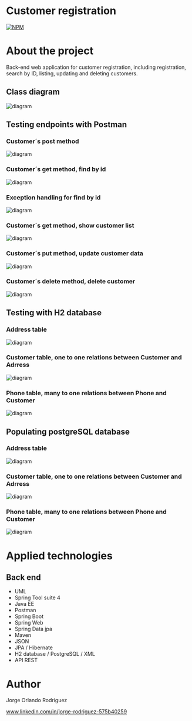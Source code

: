 # Customer registration

[![NPM](https://img.shields.io/npm/l/react)](https://github.com/jororlando-81/CustomerRegistration-API-REST/blob/main/LICENSE) 


# About the project

Back-end web application for customer registration, including registration, search by ID, listing, updating and deleting customers.


## Class diagram

![diagram](https://github.com/jororlando-81/assets/blob/main/Classes%20diagram.drawio.png)


## Testing endpoints with Postman


###  Customer´s post method

![diagram](https://github.com/jororlando-81/assets/blob/main/Post%20Customer.png)

###  Customer´s get method, find by id

![diagram](https://github.com/jororlando-81/assets/blob/main/CustomerById.png)

###  Exception handling for find by id

![diagram](https://github.com/jororlando-81/assets/blob/main/ExceptionFindById.png)

###  Customer´s get method, show customer list

![diagram](https://github.com/jororlando-81/assets/blob/main/CustomerList.png)

###  Customer´s put method, update customer data

![diagram](https://github.com/jororlando-81/assets/blob/main/CustomerUpdate.png)

###  Customer´s delete method, delete customer 

![diagram](https://github.com/jororlando-81/assets/blob/main/deleteCustomer.png)


## Testing with H2 database


###  Address table

![diagram](https://github.com/jororlando-81/assets/blob/main/addressH2.png)

###  Customer table, one to one relations between Customer and Adrress

![diagram](https://github.com/jororlando-81/assets/blob/main/CustomerH2.png)

###  Phone table, many to one relations between Phone and Customer

![diagram](https://github.com/jororlando-81/assets/blob/main/phone%20h2.png)


## Populating postgreSQL database


###  Address table

![diagram](https://github.com/jororlando-81/assets/blob/main/PostgreSQLaddess.png)

###  Customer table, one to one relations between Customer and Adrress

![diagram](https://github.com/jororlando-81/assets/blob/main/PostgreSQLcustomer.png)

###  Phone table, many to one relations between Phone and Customer

![diagram](https://github.com/jororlando-81/assets/blob/main/PostgreSQLphones.png)

# Applied technologies

## Back end

- UML
- Spring Tool suite 4
- Java EE
- Postman
- Spring Boot
- Spring Web 
- Spring Data jpa
- Maven
- JSON
- JPA / Hibernate
- H2 database / PostgreSQL / XML
- API REST

# Author

Jorge Orlando Rodriguez

www.linkedin.com/in/jorge-rodriguez-575b40259

